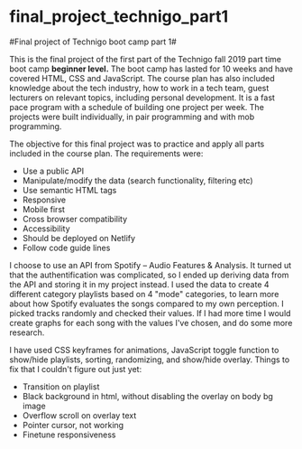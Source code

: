 # final_project_technigo_part1
#Final project of Technigo boot camp part 1#

This is the final project of the first part of the Technigo fall 2019 part time boot camp **beginner level.** The boot camp has lasted for 10 weeks and have covered HTML, CSS and JavaScript. The course plan has also included knowledge about the tech industry, how to work in a tech team, guest lecturers on relevant topics, including personal development. It is a fast pace program with a schedule of building one project per week. The projects were built individually, in pair programming and with mob programming.

The objective for this final project was to practice and apply all parts included in the course plan. The requirements were: 
* Use a public API
* Manipulate/modify the data (search functionality, filtering etc)
* Use semantic HTML tags
* Responsive
* Mobile first
* Cross browser compatibility
* Accessibility
* Should be deployed on Netlify
* Follow code guide lines

I choose to use an API from Spotify – Audio Features & Analysis. It turned ut that the authentification was complicated, so I ended up deriving data from the API and storing it in my project instead. I used the data to create 4 different category playlists based on 4 "mode" categories, to learn more about how Spotify evaluates the songs compared to my own perception. I picked tracks randomly and checked their values. If I had more time I would create graphs for each song with the values I've chosen, and do some more research.

I have used CSS keyframes for animations, JavaScript toggle function to show/hide playlists, sorting, randomizing, and show/hide overlay. Things to fix that I couldn't figure out just yet:
* Transition on playlist
* Black background in html, without disabling the overlay on body bg image
* Overflow scroll on overlay text
* Pointer cursor, not working
* Finetune responsiveness
